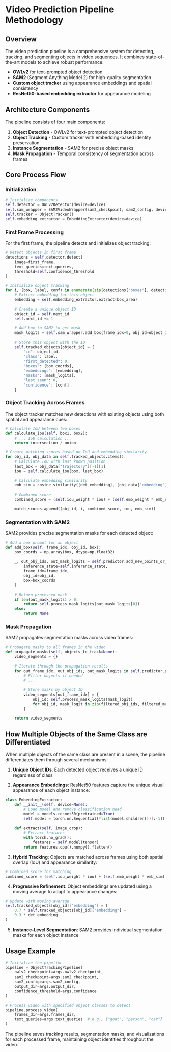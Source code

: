 # Video Prediction Pipeline Methodology

## Overview

The video prediction pipeline is a comprehensive system for detecting, tracking, and segmenting objects in video sequences. It combines state-of-the-art models to achieve robust performance:

- **OWLv2** for text-prompted object detection
- **SAM2** (Segment Anything Model 2) for high-quality segmentation
- **Custom object tracker** using appearance embeddings and spatial consistency
- **ResNet50-based embedding extractor** for appearance modeling

## Architecture Components

The pipeline consists of four main components:

1. **Object Detection** - OWLv2 for text-prompted object detection
2. **Object Tracking** - Custom tracker with embedding-based identity preservation
3. **Instance Segmentation** - SAM2 for precise object masks
4. **Mask Propagation** - Temporal consistency of segmentation across frames

## Core Process Flow

### Initialization

```python
# Initialize components
self.detector = OWLv2Detector(device=device)
self.sam_wrapper = SAM2VideoWrapper(sam2_checkpoint, sam2_config, device=device)
self.tracker = ObjectTracker()
self.embedding_extractor = EmbeddingExtractor(device=device)
```

### First Frame Processing

For the first frame, the pipeline detects and initializes object tracking:

```python
# Detect objects in first frame
detections = self.detector.detect(
    image=first_frame,
    text_queries=text_queries,
    threshold=self.confidence_threshold
)

# Initialize object tracking
for i, (box, label, conf) in enumerate(zip(detections["boxes"], detections["labels"], detections["scores"])):
    # Extract embedding for this object
    embedding = self.embedding_extractor.extract(box_area)
    
    # Create a unique object ID
    object_id = self.next_id
    self.next_id += 1
    
    # Add box to SAM2 to get mask
    mask_logits = self.sam_wrapper.add_box(frame_idx=0, obj_id=object_id, box=box_coords)
    
    # Store this object with the ID
    self.tracked_objects[object_id] = {
        "id": object_id,
        "class": label,
        "first_detected": 0,
        "boxes": [box_coords],
        "embeddings": [embedding],
        "masks": [mask_logits],
        "last_seen": 0,
        "confidence": [conf]
    }
```

### Object Tracking Across Frames

The object tracker matches new detections with existing objects using both spatial and appearance cues:

```python
# Calculate IoU between two boxes
def calculate_iou(self, box1, box2):
    # ... IoU calculation ...
    return intersection / union

# Create matching scores based on IoU and embedding similarity
for obj_id, obj_data in self.tracked_objects.items():
    # Calculate IoU with last known position
    last_box = obj_data["trajectory"][-1][1]
    iou = self.calculate_iou(box, last_box)
    
    # Calculate embedding similarity
    emb_sim = cosine_similarity([det_embedding], [obj_data["embedding"]])[0][0]
    
    # Combined score
    combined_score = (self.iou_weight * iou) + (self.emb_weight * emb_sim)
    
    match_scores.append((obj_id, i, combined_score, iou, emb_sim))
```

### Segmentation with SAM2

SAM2 provides precise segmentation masks for each detected object:

```python
# Add a box prompt for an object
def add_box(self, frame_idx, obj_id, box):
    box_coords = np.array(box, dtype=np.float32)
    
    _, out_obj_ids, out_mask_logits = self.predictor.add_new_points_or_box(
        inference_state=self.inference_state,
        frame_idx=frame_idx,
        obj_id=obj_id,
        box=box_coords
    )
    
    # Return processed mask
    if len(out_mask_logits) > 0:
        return self.process_mask_logits(out_mask_logits[0])
    else:
        return None
```

### Mask Propagation

SAM2 propagates segmentation masks across video frames:

```python
# Propagate masks to all frames in the video
def propagate_masks(self, objects_to_track=None):
    video_segments = {}
    
    # Iterate through the propagation results
    for out_frame_idx, out_obj_ids, out_mask_logits in self.predictor.propagate_in_video(self.inference_state):
        # Filter objects if needed
        # ...
        
        # Store masks by object ID
        video_segments[out_frame_idx] = {
            obj_id: self.process_mask_logits(mask_logit)
            for obj_id, mask_logit in zip(filtered_obj_ids, filtered_mask_logits)
        }
        
    return video_segments
```

## How Multiple Objects of the Same Class are Differentiated

When multiple objects of the same class are present in a scene, the pipeline differentiates them through several mechanisms:

1. **Unique Object IDs**: Each detected object receives a unique ID regardless of class

2. **Appearance Embeddings**: ResNet50 features capture the unique visual appearance of each object instance:

```python
class EmbeddingExtractor:
    def __init__(self, device=None):
        # Load model and remove classification head
        model = models.resnet50(pretrained=True)
        self.model = torch.nn.Sequential(*list(model.children())[:-1])
        
    def extract(self, image_crop):
        # Extract features
        with torch.no_grad():
            features = self.model(tensor)
        return features.cpu().numpy().flatten()
```

3. **Hybrid Tracking**: Objects are matched across frames using both spatial overlap (IoU) and appearance similarity:

```python
# Combined score for matching
combined_score = (self.iou_weight * iou) + (self.emb_weight * emb_sim)
```

4. **Progressive Refinement**: Object embeddings are updated using a moving average to adapt to appearance changes:

```python
# Update with moving average
self.tracked_objects[obj_id]["embedding"] = (
    0.7 * self.tracked_objects[obj_id]["embedding"] + 
    0.3 * det_embedding
)
```

5. **Instance-Level Segmentation**: SAM2 provides individual segmentation masks for each object instance

## Usage Example

```python
# Initialize the pipeline
pipeline = ObjectTrackingPipeline(
    owlv2_checkpoint=args.owlv2_checkpoint,
    sam2_checkpoint=args.sam2_checkpoint,
    sam2_config=args.sam2_config,
    output_dir=args.output_dir,
    confidence_threshold=args.confidence
)

# Process video with specified object classes to detect
pipeline.process_video(
    frames_dir=args.frames_dir,
    text_queries=args.text_queries  # e.g., ["goat", "person", "car"]
)
```

The pipeline saves tracking results, segmentation masks, and visualizations for each processed frame, maintaining object identities throughout the video. 